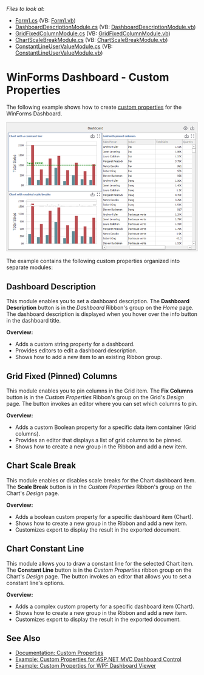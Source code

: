 *Files to look at*:

* [Form1.cs](./CS/WinForms-Dashboard-Custom-Properties/Form1.cs) (VB: [Form1.vb](./VB/WinForms-Dashboard-Custom-Properties/Form1.vb))
* [DashboardDescriptionModule.cs](./CS/WinForms-Dashboard-Custom-Properties/Modules/DashboardDescriptionModule.cs) (VB: [DashboardDescriptionModule.vb](./VB/WinForms-Dashboard-Custom-Properties/Modules/DashboardDescriptionModule.vb))
* [GridFixedColumnModule.cs](./CS/WinForms-Dashboard-Custom-Properties/Modules/GridFixedColumnModule.cs) (VB: [GridFixedColumnModule.vb](./VB/WinForms-Dashboard-Custom-Properties/Modules/GridFixedColumnModule.vb))
* [ChartScaleBreakModule.cs](./CS/WinForms-Dashboard-Custom-Properties/Modules/ChartScaleBreakModule.cs) (VB: [ChartScaleBreakModule.vb](./VB/WinForms-Dashboard-Custom-Properties/Modules/ChartScaleBreakModule.vb))
* [ConstantLineUserValueModule.cs](./CS/WinForms-Dashboard-Custom-Properties/Modules/ConstantLineUserValueModule.cs) (VB: [ConstantLineUserValueModule.vb](./VB/WinForms-Dashboard-Custom-Properties/Modules/ConstantLineUserValueModule.vb))


# WinForms Dashboard - Custom Properties

The following example shows how to create [custom properties](http://docs.devexpress.com/Dashboard/401595/designer-and-viewer-applications/winforms-designer/custom-properties) for the WinForms Dashboard. 

![](img/win-custom-properties.png)

The example contains the following custom properties organized into separate modules: 

## Dashboard Description
This module enables you to set a dashboard description. The **Dashboard Description** button is in the _Dashboard_ Ribbon's group on the _Home_ page. The dashboard description is displayed when you hover over the info button in the dashboard title. 
    
**Overview:**
* Adds a custom string property for a dashboard.
* Provides editors to edit a dashboard description.
* Shows how to add a new item to an existing Ribbon group.

## Grid Fixed (Pinned) Columns
This module enables you to pin columns in the Grid item. The **Fix Columns** button is in the _Custom Properties_ Ribbon's group on the Grid's _Design_ page. The button invokes an editor where you can set which columns to pin.

**Overview:**
* Adds a custom Boolean property for a specific data item container (Grid columns).
* Provides an editor that displays a list of grid columns to be pinned.
* Shows how to create a new group in the Ribbon and add a new item.

## Chart Scale Break
This module enables or disables scale breaks for the Chart dashboard item. The **Scale Break** button is in the _Custom Properties_ Ribbon's group on the Chart's _Design_ page.

**Overview:**
* Adds a boolean custom property for a specific dashboard item (Chart).
* Shows how to create a new group in the Ribbon and add a new item.
* Customizes export to display the result in the exported document.

## Chart Constant Line
This module allows you to draw a constant line for the selected Chart item. The **Constant Line** button is in the _Custom Properties_ ribbon group on the Chart's _Design_ page. The button invokes an editor that allows you to set a constant line's options.

**Overview:**
* Adds a complex custom property for a specific dashboard item (Chart).
* Shows how to create a new group in the Ribbon and add a new item.
* Customizes export to display the result in the exported document.

## See Also

- [Documentation: Custom Properties](https://docs.devexpress.com/Dashboard/401595/designer-and-viewer-applications/winforms-designer/custom-properties?v=20.1)
- [Example: Custom Properties for ASP.NET MVC Dashboard Control](https://github.com/DevExpress-Examples/asp-net-mvc-dashboard-custom-properties-sample)
- [Example: Custom Properties for WPF Dashboard Viewer](https://github.com/DevExpress-Examples/wpf-dashboard-custom-properties)
